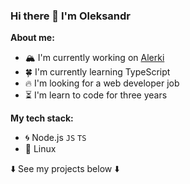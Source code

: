 ### Hi there 👋 I'm Oleksandr

**About me:**

- 🏔️ I'm currently working on [Alerki](https://github.com/Sasha-hk/Alerki "link to the repository")
- 🍀 I'm currently learning TypeScript
- 🔥 I'm looking for a web developer job
- ⏳ I'm learn to code for three years

**My tech stack:**

* 🌀 Node.js `JS` `TS`
* 🐧 Linux
  
⬇️ See my projects below ⬇️
